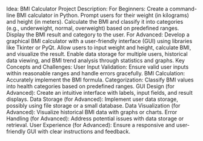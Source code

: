 Idea: BMI Calculator  Project Description:  For Beginners: Create a command-line BMI calculator in Python. Prompt users for their weight (in kilograms) and height (in meters). Calculate the BMI and classify it into categories (e.g., underweight, normal, overweight) based on predefined ranges. Display the BMI result and category to the user.    For Advanced: Develop a graphical BMI calculator with a user-friendly interface (GUI) using libraries like Tkinter or PyQt. Allow users to input weight and height, calculate BMI, and visualize the result. Enable data storage for multiple users, historical data viewing, and BMI trend analysis through statistics and graphs.    Key Concepts and Challenges:  User Input Validation: Ensure valid user inputs within reasonable ranges and handle errors gracefully. BMI Calculation: Accurately implement the BMI formula. Categorization: Classify BMI values into health categories based on predefined ranges. GUI Design (for Advanced): Create an intuitive interface with labels, input fields, and result displays. Data Storage (for Advanced): Implement user data storage, possibly using file storage or a small database. Data Visualization (for Advanced): Visualize historical BMI data with graphs or charts. Error Handling (for Advanced): Address potential issues with data storage or retrieval. User Experience (for Advanced): Ensure a responsive and user-friendly GUI with clear instructions and feedback.

